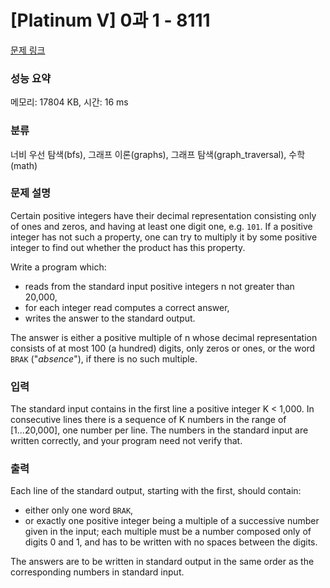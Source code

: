 # [Platinum V] 0과 1 - 8111 

[문제 링크](https://www.acmicpc.net/problem/8111) 

### 성능 요약

메모리: 17804 KB, 시간: 16 ms

### 분류

너비 우선 탐색(bfs), 그래프 이론(graphs), 그래프 탐색(graph_traversal), 수학(math)

### 문제 설명

<p>Certain positive integers have their decimal representation consisting only of ones and zeros, and having at least one digit one, e.g. <code>101</code>. If a positive integer has not such a property, one can try to multiply it by some positive integer to find out whether the product has this property.</p>

<p>Write a program which:</p>

<ul>
	<li>reads from the standard input positive integers n not greater than 20,000,</li>
	<li>for each integer read computes a correct answer,</li>
	<li>writes the answer to the standard output.</li>
</ul>

<p>The answer is either a positive multiple of n whose decimal representation consists of at most 100 (a hundred) digits, only zeros or ones, or the word <code>BRAK</code> ("<em>absence</em>"), if there is no such multiple.</p>

### 입력 

 <p>The standard input contains in the first line a positive integer K < 1,000. In consecutive lines there is a sequence of K numbers in the range of [1...20,000], one number per line. The numbers in the standard input are written correctly, and your program need not verify that.</p>

### 출력 

 <p>Each line of the standard output, starting with the first, should contain:</p>

<ul>
	<li>either only one word <code>BRAK</code>,</li>
	<li>or exactly one positive integer being a multiple of a successive number given in the input; each multiple must be a number composed only of digits 0 and 1, and has to be written with no spaces between the digits.</li>
</ul>

<p>The answers are to be written in standard output in the same order as the corresponding numbers in standard input.</p>

